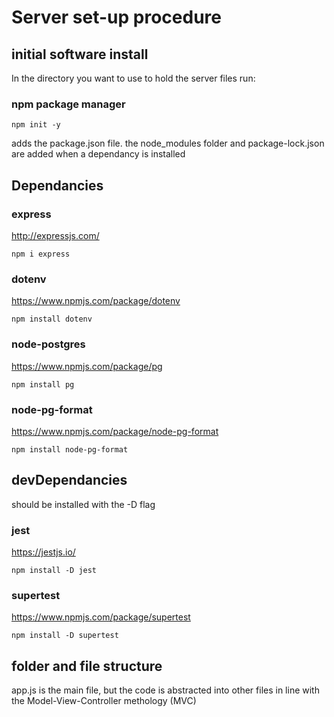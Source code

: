 # Server set-up procedure

## initial software install

In the directory you want to use to hold the server files run:

### npm package manager

```terminal
npm init -y
```

adds the package.json file. the node_modules folder and package-lock.json are added when a dependancy is installed

## Dependancies

### express

http://expressjs.com/

```terminal
npm i express
```

### dotenv

https://www.npmjs.com/package/dotenv

```terminal
npm install dotenv
```

### node-postgres

https://www.npmjs.com/package/pg

```terminal
npm install pg
```

### node-pg-format

https://www.npmjs.com/package/node-pg-format

```terminal
npm install node-pg-format
```

## devDependancies

should be installed with the -D flag

### jest

https://jestjs.io/

```terminal
npm install -D jest
```

### supertest

https://www.npmjs.com/package/supertest

```terminal
npm install -D supertest
```

## folder and file structure

app.js is the main file, but the code is abstracted into other files in line with the Model-View-Controller methology (MVC)
